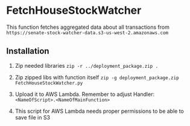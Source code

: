 # FetchHouseStockWatcher

This function fetches aggregated data about all transactions from `https://senate-stock-watcher-data.s3-us-west-2.amazonaws.com`

## Installation
1. Zip needed libraries
`zip -r ../deployment_package.zip .`

2. Zip zipped libs with function itself
`zip -g deployment_package.zip FetchHouseStockWatcher.py`

3. Upload it to AWS Lambda. Remember to adjust Handler:
`<NameOfScript>.<NameOfMainFunction>`

4. This script for AWS Lambda needs proper permissions to be able to save file in S3